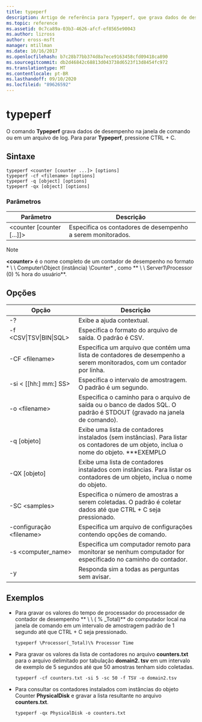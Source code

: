 ```yaml
---
title: typeperf
description: Artigo de referência para Typeperf, que grava dados de desempenho na janela de comando ou em um arquivo de log.
ms.topic: reference
ms.assetid: 0c7ca89a-03b3-4626-afcf-ef8565e90043
ms.author: lizross
author: eross-msft
manager: mtillman
ms.date: 10/16/2017
ms.openlocfilehash: b7c28b77bb374d8a7ece9163458cfd09418ca890
ms.sourcegitcommit: db2d46842c68813d043738d6523f13d8454fc972
ms.translationtype: MT
ms.contentlocale: pt-BR
ms.lasthandoff: 09/10/2020
ms.locfileid: "89626592"
---
```

# <a name="typeperf"></a>typeperf

O comando **Typeperf** grava dados de desempenho na janela de comando ou em um arquivo de log. Para parar **Typeperf**, pressione CTRL + C.

## <a name="syntax"></a>Sintaxe

```
typeperf <counter [counter ...]> [options]
typeperf -cf <filename> [options]
typeperf -q [object] [options]
typeperf -qx [object] [options]
```

### <a name="parameters"></a>Parâmetros

|Parâmetro|Descrição|
|---------|-----------|
|\<counter [counter […]]>|Especifica os contadores de desempenho a serem monitorados.|

> [!NOTE]
> **\<counter>** é o nome completo de um contador de desempenho no formato * \\ \\ Computer\Object (instância) \Counter* , como ** \\ \\ Server1\Processor (0) \% hora do usuário**.

## <a name="options"></a>Opções

|                   Opção                   |                                                         Descrição                                                          |
|--------------------------------------------|------------------------------------------------------------------------------------------------------------------------------|
|                     -?                     |                                               Exibe a ajuda contextual.                                               |
| -f \<CSV&verbar;TSV&verbar;BIN&verbar;SQL> |                                    Especifica o formato do arquivo de saída. O padrão é CSV.                                     |
|              -CF \<filename>               |              Especifica um arquivo que contém uma lista de contadores de desempenho a serem monitorados, com um contador por linha.               |
|             -si < [[hh:] mm:] SS>             |                                  Especifica o intervalo de amostragem. O padrão é um segundo.                                   |
|               -o \<filename>               |     Especifica o caminho para o arquivo de saída ou o banco de dados SQL. O padrão é STDOUT (gravado na janela de comando).      |
|                -q [objeto]                 | Exibe uma lista de contadores instalados (sem instâncias). Para listar os contadores de um objeto, inclua o nome do objeto. \*\*\*EXEMPLO |
|                -QX [objeto]                |        Exibe uma lista de contadores instalados com instâncias. Para listar os contadores de um objeto, inclua o nome do objeto.        |
|               -SC \<samples>               |             Especifica o número de amostras a serem coletadas. O padrão é coletar dados até que CTRL + C seja pressionado.              |
|            -configuração \<filename>             |                                    Especifica um arquivo de configurações contendo opções de comando.                                     |
|            -s \<computer_name>             |                   Especifica um computador remoto para monitorar se nenhum computador for especificado no caminho do contador.                    |
|                     -y                     |                                        Responda sim a todas as perguntas sem avisar.                                        |

## <a name="examples"></a>Exemplos

- Para gravar os valores do tempo de processador do processador de contador de desempenho ** \\ \\ ( \% _Total)** do computador local na janela de comando em um intervalo de amostragem padrão de 1 segundo até que CTRL + C seja pressionado.
  ```
  typeperf \Processor(_Total)\% Processor Time
  ```
- Para gravar os valores da lista de contadores no arquivo **counters.txt** para o arquivo delimitado por tabulação **domain2. tsv** em um intervalo de exemplo de 5 segundos até que 50 amostras tenham sido coletadas.
  ```
  typeperf -cf counters.txt -si 5 -sc 50 -f TSV -o domain2.tsv
  ```
- Para consultar os contadores instalados com instâncias do objeto Counter **PhysicalDisk** e gravar a lista resultante no arquivo **counters.txt**.
  ```
  typeperf -qx PhysicalDisk -o counters.txt
  ```
